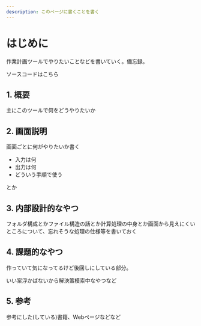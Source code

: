 ```yaml
---
description: このページに書くことを書く
---
```


# はじめに

作業計画ツールでやりたいことなどを書いていく。備忘録。

ソースコードはこちら

## 1. 概要

主にこのツールで何をどうやりたいか

## 2. 画面説明

画面ごとに何がやりたいか書く

* 入力は何
* 出力は何
* どういう手順で使う

とか

## 3. 内部設計的なやつ

フォルダ構成とかファイル構造の話とか計算処理の中身とか画面から見えにくいところについて、忘れそうな処理の仕様等を書いておく

## 4. 課題的なやつ

作っていて気になってるけど後回しにしている部分。

いい案浮かばないから解決策模索中なやつなど

## 5. 参考

参考にした\(している\)書籍、Webページなどなど



